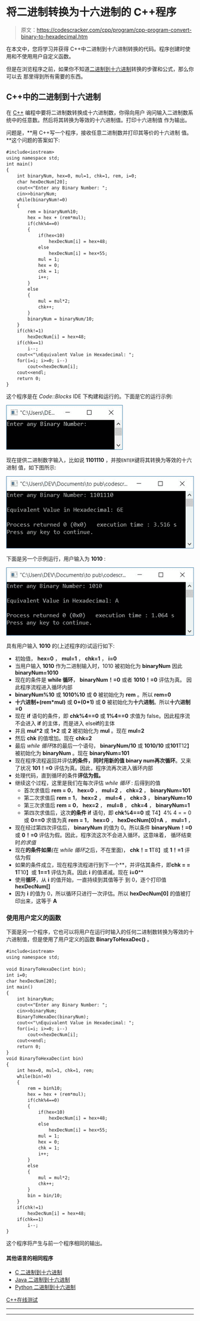 # 将二进制转换为十六进制的 C++程序

> 原文：<https://codescracker.com/cpp/program/cpp-program-convert-binary-to-hexadecimal.htm>

在本文中，您将学习并获得 C++中二进制到十六进制转换的代码。程序创建时使用和不使用用户自定义函数。

但是在浏览程序之前，如果你不知道[二进制到十六进制](/computer-fundamental/binary-to-hexadecimal.htm)转换的步骤和公式，那么你可以去 那里得到所有需要的东西。

## C++中的二进制到十六进制

在 [C++](/cpp/index.htm) 编程中要将二进制数转换成十六进制数，你得向用户 询问输入二进制数系统中的任意数。然后将其转换为等效的十六进制值。打印十六进制值 作为输出。

问题是，**用 C++写一个程序，接收任意二进制数并打印其等价的十六进制 值。**这个问题的答案如下:

```
#include<iostream>
using namespace std;
int main()
{
    int binaryNum, hex=0, mul=1, chk=1, rem, i=0;
    char hexDecNum[20];
    cout<<"Enter any Binary Number: ";
    cin>>binaryNum;
    while(binaryNum!=0)
    {
        rem = binaryNum%10;
        hex = hex + (rem*mul);
        if(chk%4==0)
        {
            if(hex<10)
                hexDecNum[i] = hex+48;
            else
                hexDecNum[i] = hex+55;
            mul = 1;
            hex = 0;
            chk = 1;
            i++;
        }
        else
        {
            mul = mul*2;
            chk++;
        }
        binaryNum = binaryNum/10;
    }
    if(chk!=1)
        hexDecNum[i] = hex+48;
    if(chk==1)
        i--;
    cout<<"\nEquivalent Value in Hexadecimal: ";
    for(i=i; i>=0; i--)
        cout<<hexDecNum[i];
    cout<<endl;
    return 0;
}
```

这个程序是在 *Code::Blocks* IDE 下构建和运行的。下面是它的运行示例:

![C++ program to convert binary to hexadecimal](img/2145af478bc537161143d1ae7271cbc6.png)

现在提供二进制数字输入，比如说 **1101110** ，并按`ENTER`键将其转换为等效的十六进制 值，如下图所示:

![binary to hexadecimal c++](img/7c592713dd762bb49bf312c27fe6dbf6.png)

下面是另一个示例运行，用户输入为 **1010** :

![binary to hexadecimal in c++](img/f36d75bfce36863226ccbfda91bd146b.png)

具有用户输入 **1010** 的(上述程序的)试运行如下:

*   初始值， **hex=0** ， **mul=1** ， **chk=1** ， **i=0**
*   当用户输入 **1010** 作为二进制输入时，1010 被初始化为 **binaryNum** 因此 **binaryNum=1010**
*   现在的条件是 **while 循环**， **binaryNum！=0** 或者 **1010！=0** 评估为真。 因此程序流程进入循环内部
*   **binaryNum%10** 或 **1010%10** 或 **0** 被初始化为 **rem** 。所以 **rem=0**
*   **十六进制+(rem*mul)** 或 **0+(0*1)** 或 **0** 被初始化为**十六进制**。所以**十六进制=0**
*   现在 **if** 语句的条件，即 **chk%4==0** 或 **1%4==0** 求值为 false。因此程序流不会进入 **if** 的主体，而是进入 else**if**的主体
*   并且 **mul*2** 或 **1*2** 或 **2** 被初始化为 **mul** 。现在 **mul=2**
*   然后 **chk** 的值增加。现在 **chk=2**
*   最后 *while 循环*体的最后一个语句， **binaryNum/10** 或 **1010/10** 或**101**T12】被初始化为 **binaryNum** 。现在 **binaryNum=101**
*   现在程序流程返回并评估**的条件，同时用新的值 **binary num**再次循环**。又来了状况 **101！=0** 评估为真。因此，程序流再次进入循环内部
*   处理代码，直到循环的条件**评估为假。**
*   继续这个过程，这里是我们在每次评估 *while 循环* : 后得到的值
    *   首次求值后
        **rem = 0**， **hex=0** ， **mul=2** ， **chk=2** ， **binaryNum=101**
    *   第二次求值后
        **rem = 1**， **hex=2** ， **mul=4** ， **chk=3** ， **binaryNum=10**
    *   第三次求值后
        **rem = 0**， **hex=2** ， **mul=8** ， **chk=4** ， **binaryNum=1**
    *   第四次求值后，这次**的条件 if** 语句，即 **chk%4==0** 或 T4】4% 4 = = 0 或 **0==0** 求值为真
        **rem = 1**， **hex=0** ， **hexDecNum[0]=A** ， **mul=1** ，
*   现在经过第四次评估后， **binaryNum** 的值为 0。所以条件 **binaryNum！=0** 或 **0！=0** 评估为假。因此，程序流这次不会进入循环。这意味着， 循环结束时*的求值*
*   现在**的条件如果**(在 *while 循环*之后，不在里面)， **chk！= 1**T8】或 **1！=1** 评估为假
*   如果的条件成立，现在程序流程进行到下一个**，并评估其条件，即**chk = = 1**T10】或 **1==1** 评估为真。因此 **i** 的值递减。现在 **i=0****
*   使用**循环**，从 **i** 的值开始，一直持续到其值等于 到 0，逐个打印值 **hexDecNum[]**
*   因为 **i** 的值为 0，所以循环只进行一次评估。所以 **hexDecNum[0]** 的值被打印出来，这等于 **A**

### 使用用户定义的函数

下面是另一个程序，它也可以将用户在运行时输入的任何二进制数转换为等效的十六进制值，但是使用了用户定义的函数 **BinaryToHexaDec()** 。

```
#include<iostream>
using namespace std;

void BinaryToHexaDec(int bin);
int i=0;
char hexDecNum[20];
int main()
{
    int binaryNum;
    cout<<"Enter any Binary Number: ";
    cin>>binaryNum;
    BinaryToHexaDec(binaryNum);
    cout<<"\nEquivalent Value in Hexadecimal: ";
    for(i=i; i>=0; i--)
        cout<<hexDecNum[i];
    cout<<endl;
    return 0;
}
void BinaryToHexaDec(int bin)
{
    int hex=0, mul=1, chk=1, rem;
    while(bin!=0)
    {
        rem = bin%10;
        hex = hex + (rem*mul);
        if(chk%4==0)
        {
            if(hex<10)
                hexDecNum[i] = hex+48;
            else
                hexDecNum[i] = hex+55;
            mul = 1;
            hex = 0;
            chk = 1;
            i++;
        }
        else
        {
            mul = mul*2;
            chk++;
        }
        bin = bin/10;
    }
    if(chk!=1)
        hexDecNum[i] = hex+48;
    if(chk==1)
        i--;
}
```

这个程序将产生与前一个程序相同的输出。

#### 其他语言的相同程序

*   [C 二进制到十六进制](/c/program/c-program-convert-binary-to-hexadecimal.htm)
*   [Java 二进制到十六进制](/java/program/java-program-convert-binary-to-hexadecimal.htm)
*   [Python 二进制到十六进制](/python/program/python-program-convert-binary-to-hexadecimal.htm)

[C++在线测试](/exam/showtest.php?subid=3)

* * *

* * *